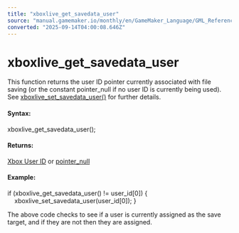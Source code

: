 ```yaml
---
title: "xboxlive_get_savedata_user"
source: "manual.gamemaker.io/monthly/en/GameMaker_Language/GML_Reference/UWP_And_XBox_Live/Saving_Data/xboxlive_get_savedata_user.htm"
converted: "2025-09-14T04:00:08.646Z"
---
```


# xboxlive\_get\_savedata\_user

This function returns the user ID pointer currently associated with file saving (or the constant pointer\_null if no user ID is currently being used). See [xboxlive\_set\_savedata\_user()](xboxlive_set_savedata_user.md) for further details.

#### Syntax:

xboxlive\_get\_savedata\_user();

#### Returns:

[Xbox User ID](../Users_And_Accounts/xboxlive_get_user.md) or [pointer\_null](../../../GML_Overview/Data_Types.md)

#### Example:

if (xboxlive\_get\_savedata\_user() != user\_id\[0\])
{
    xboxlive\_set\_savedata\_user(user\_id\[0\]);
}

The above code checks to see if a user is currently assigned as the save target, and if they are not then they are assigned.